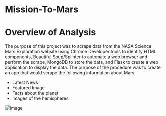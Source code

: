 # Mission-To-Mars

# Overview of Analysis
The purpose of this project was to scrape data from the NASA Science Mars Exploration website using Chrome Developer tools to identify HTML components, Beautiful Soup/Splinter to automate a web browser and perform the scrape, MongoDB to store the data, and Flask to create a web application to display the data. The purpose of the procedure was to create an app that would scrape the following information about Mars:

* Latest News
* Featured Image
* Facts about the planet
* Images of the hemispheres

![image](https://user-images.githubusercontent.com/95439555/179816040-225d076c-03e3-4a4f-b033-eac6bc34075c.png)
